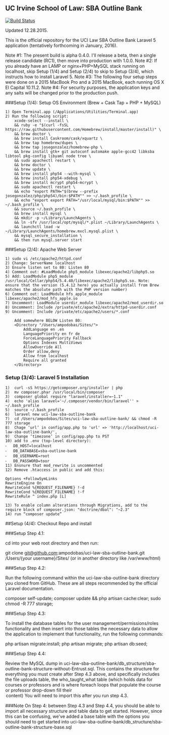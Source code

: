 ## UC Irvine School of Law: SBA Outline Bank

[![Build Status](https://travis-ci.org/laravel/framework.svg)](https://travis-ci.org/laravel/framework)

Updated 12.28.2015.

This is the official repository for the UCI Law SBA Outline Bank Laravel 5 application (tentatively forthcoming in January, 2016).

Note #1: The present build is alpha 0.4.0. I'll release a beta, then a single release candidate (RC1), then move into production with 1.0.0.
Note #2: If you already have an LAMP or nginx+PHP+MySQL stack running on localhost, skip Setup (1/4) and Setup (2/4) to skip to Setup (3/4), which instructs how to install Laravel 5.
Note #3: The following four setup steps were done on a 2015 MacBook Pro and a 2015 MacBook, each running OS X El Capital 10.11.2.
Note #4: For security purposes, the application keys and any salts will be changed prior to the production push. 

###Setup (1/4): Setup OS Environment (Brew + Cask Tap + PHP + MySQL)

	1) Open Terminal.app (/Applications/Utilities/Terminal.app)
	2) Run the following script:
		xcode-select --install \
		&& ruby -e "$(curl -fsSL https://raw.githubusercontent.com/Homebrew/install/master/install)" \
		&& brew doctor \
		&& brew install Caskroom/cask/xquartz \
		&& brew tap homebrew/dupes \
		&& brew tap josegonzalez/homebrew-php \
		&& brew install gtk+ git autoconf automake apple-gcc42 libksba libtool pkg-config libyaml node tree \
		&& sudo apachectl restart \
		&& brew doctor \
		&& brew update \
		&& brew install php54 --with-mysql \
		&& brew install php54-xdebug \
		&& brew install mcrypt php54-mcrypt \
		&& sudo apachectl restart \
		&& echo "export PATH="$(brew --prefix josegonzalez/php/php54)/bin:$PATH"" >> ~/.bash_profile \
		&& echo "export export PATH="/usr/local/mysql/bin:$PATH"" >> ~/.bash_profile \
		&& source ~/.bash_profile \
		&& brew install mysql \
		&& mkdir -p ~/Library/LaunchAgents \
		&& ln -sfv /usr/local/opt/mysql/*.plist ~/Library/LaunchAgents \
		&& launchctl load -w ~/Library/LaunchAgents/homebrew.mxcl.mysql.plist \
		&& mysql_secure_installation \
		&& then run mysql.server start

###Setup (2/4): Apache Web Server

	1) sudo vi /etc/apache2/httpd.conf
	2) Change: ServerName localhost 
	3) Ensure listen set to 80: Listen 80
	4) Comment out: #LoadModule php5_module libexec/apache2/libphp5.so
	5) Add: LoadModule php5_module /usr/local/Cellar/php54/5.4.40/libexec/apache2/libphp5.so. Note: ensure that the version (5.4.12 here) you actually install from Brew matches the absolute path with the PHP version number)
	6) Comment out: LoadModule hfs_apple_module libexec/apache2/mod_hfs_apple.so
	7) Uncomment: LoadModule userdir_module libexec/apache2/mod_userdir.so
	8) Uncomment: Include /private/etc/apache2/extra/httpd-userdir.conf
	9) Uncomment: Include /private/etc/apache2/users/*.conf

		Add somewhere BELOW Listen 80:
		<Directory "/Users/ampodobas/Sites/">
		    AddLanguage en .en
		    LanguagePriority en fr de
		    ForceLanguagePriority Fallback
		    Options Indexes MultiViews
		    AllowOverride All
		    Order allow,deny
		    Allow from localhost
		    Require all granted
		</Directory>

### Setup (3/4): Laravel 5 Installation

	1)	curl -sS https://getcomposer.org/installer | php
	2)	mv composer.phar /usr/local/bin/composer
	3)	composer global require "laravel/installer=~1.1"
	4)	echo 'alias laravel='~/.composer/vendor/bin/laravel'' > ~/.bash_profile
	5)	source ~/.bash_profile
	6)	laravel new uci-law-sba-outline-bank
	7)	cd /Users/ampodobas/Sites/uci-law-sba-outline-bank/ && chmod -R 777 storage
	8)	Chage ‘url’ in config/app.php to 'url' => 'http://localhost/uci-law-sba-outline-bank/',
	9)	Change ‘timezone’ in config/app.php to PST
	10)	add to .env (top-level directory):
	⁃	DB_HOST=localhost
	⁃	DB_DATABASE=sba-outline-bank
	⁃	DB_USERNAME=root
	⁃	DB_PASSWORD=toor
	11)	Ensnure that mod_rewrite is uncommented
	12)	Remove .htaccess in public and add this:

	Options +FollowSymLinks
	RewriteEngine On
	RewriteCond %{REQUEST_FILENAME} !-d
	RewriteCond %{REQUEST_FILENAME} !-f
	RewriteRule ^ index.php [L]
	
	13)	To enable column alterations through Migrations, add to the require block of composer.json: "doctrine/dbal": "~2.3"
	14) run “composer update”

##Setup (4/4): Checkout Repo and install 

###Setup Step 4.1:

cd into your web root directory and then run:
 
git clone  git@github.com:ampodobas/uci-law-sba-outline-bank.git /Users/{your username}/Sites/ (or in another directory like /var/www/html)


###Setup Step 4.2:
 
Run the following command within the uci-law-sba-outline-bank directory you cloned from GitHub. These are all steps recommended by the official Laravel documentation.

composer self-update; composer update && php artisan cache:clear; sudo chmod -R 777 storage; 

###Setup Step 4.3:

To install the database tables for the user management/permissions/roles functionality and then insert into those tables the necessary data to allow the application to implement that functionality, run the following commands:

php artisan migrate:install; php artisan migrate; php artisan db:seed; 

###Setup Step 4.4:

Review the MySQL dump in uci-law-sba-outline-bank/db_structure/sba-outline-bank-structure-without-Entrust.sql. This contains the structure for everything you must create after Step 4.3 above, and specifically includes the file uploads table, the who_taught_what table (which holds data for courses or professors and is where foreach loops that populate the course or professor drop-down fill their <option> content)
You will need to import this after you run step 4.3.

###Note On Step 4: between Step 4.3 and Step 4.4, you should be able to import all necessary structure and table data to get started. However, since this can be confusing, we've added a base table with the options you should need to get started into uci-law-sba-outline-bank/db_structure/sba-outline-bank-structure-base.sql